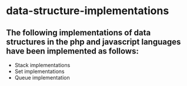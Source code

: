# data-structure-implementations



## The following implementations of data structures in the php and javascript languages have been implemented as follows:

- Stack implementations
- Set implementations
- Queue implementation
